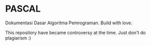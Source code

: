 # PASCAL
Dokumentasi Dasar Algoritma Pemrograman.
Build with love.

This repository have became controversy at the time. 
Just don't do plagiarism :) 
